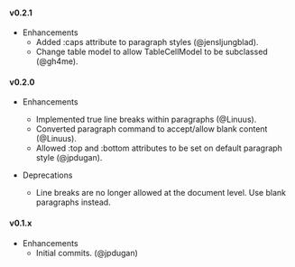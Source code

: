 #### v0.2.1

* Enhancements
  * Added :caps attribute to paragraph styles (@jensljungblad).
  * Change table model to allow TableCellModel to be subclassed (@gh4me).


#### v0.2.0

* Enhancements
	* Implemented true line breaks within paragraphs (@Linuus).
	* Converted paragraph command to accept/allow blank content (@Linuus).
	* Allowed :top and :bottom attributes to be set on default paragraph style (@jpdugan).


* Deprecations
	* Line breaks are no longer allowed at the document level. Use blank paragraphs instead.



#### v0.1.x

* Enhancements
	* Initial commits. (@jpdugan)